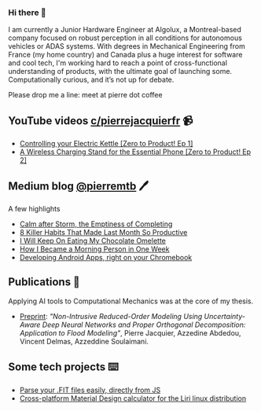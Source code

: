 ### Hi there 👋

I am currently a Junior Hardware Engineer at Algolux, a Montreal-based company focused on robust perception in all conditions for autonomous vehicles or ADAS systems.
With degrees in Mechanical Engineering from France (my home country) and Canada plus a huge interest for software and cool tech, I'm working hard to reach a point of cross-functional understanding of products, with the ultimate goal of launching some.
Computationally curious, and it’s not up for debate.

Please drop me a line: meet at pierre dot coffee 

## YouTube videos [c/pierrejacquierfr](https://www.youtube.com/c/pierrejacquierfr) 📹
- [Controlling your Electric Kettle [Zero to Product! Ep 1]](https://www.youtube.com/watch?v=Byyu8vOiqNM)
- [A Wireless Charging Stand for the Essential Phone [Zero to Product! Ep 2]](https://www.youtube.com/watch?v=fZ0Lp-whHrE)

## Medium blog [@pierremtb](https://medium.com/@pierremtb) 🖊
A few highlights
- [Calm after Storm, the Emptiness of Completing](https://byrslf.co/calm-after-storm-the-emptiness-of-completing-a6cc2c06e790)
- [8 Killer Habits That Made Last Month So Productive](https://medium.com/swlh/8-killer-habits-that-made-last-month-so-productive-cc4e6d64e1a4)
- [I Will Keep On Eating My Chocolate Omelette](https://byrslf.co/i-will-keep-on-eating-my-chocolate-omelette-64592ac7c16)
- [How I Became a Morning Person in One Week](https://byrslf.co/how-i-became-a-morning-person-in-one-week-ffe46d9e2e05)
- [Developing Android Apps, right on your Chromebook](https://android.jlelse.eu/developing-android-apps-right-on-your-chromebook-f3a00cb78e0e)

## Publications 📙
Applying AI tools to Computational Mechanics was at the core of my thesis.
- [Preprint](https://pierrejacquier.com/POD-UQNN/): _"Non-Intrusive Reduced-Order Modeling Using Uncertainty-Aware Deep Neural Networks and Proper Orthogonal Decomposition: Application to Flood Modeling"_, Pierre Jacquier, Azzedine Abdedou, Vincent Delmas, Azzeddine Soulaimani.

## Some tech projects ⌨️
- [Parse your .FIT files easily, directly from JS](https://github.com/pierremtb/easy-fit)
- [Cross-platform Material Design calculator for the Liri linux distribution](https://github.com/lirios/calculator)

